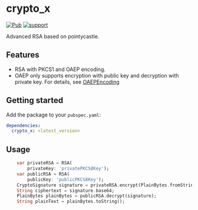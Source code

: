 # crypto_x
[![Pub](https://img.shields.io/pub/v/crypto_x.svg?style=flat-square)](https://pub.dev/packages/crypto_x)
[![support](https://img.shields.io/badge/platform-android%20|%20ios%20|%20web%20|%20macos%20|%20windows%20|%20linux%20-blue.svg)](https://pub.dev/packages/crypto_x)

Advanced RSA based on pointycastle.

## Features

* RSA with PKCS1 and OAEP encoding.
* OAEP only supports encryption with public key and decryption with private key. For details, see [OAEPEncoding](https://github.com/bcgit/pc-dart/blob/master/lib/asymmetric/oaep.dart)

## Getting started

Add the package to your `pubspec.yaml`:

```yaml
dependencies:
  crypto_x: <latest_version>
```

## Usage

```dart
    var privateRSA = RSA(
        privateKey: 'privatePKCS8Key');
    var publicRSA = RSA(
        publicKey: 'publicPKCS8Key');
    CryptoSignature signature = privateRSA.encrypt(PlainBytes.fromString('hello world'), usePublic: false);
    String ciphertext = signature.base64;
    PlainBytes plainBytes = publicRSA.decrypt(signature);
    String plainText = plainBytes.toString();
```

[comment]: <> (## Additional information)
